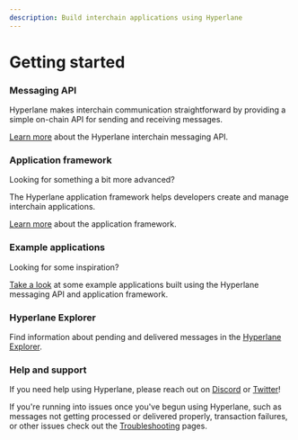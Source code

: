 ```yaml
---
description: Build interchain applications using Hyperlane
---
```


# Getting started

### Messaging API

Hyperlane makes interchain communication straightforward by providing a simple on-chain API for sending and receiving messages.

[Learn more](../apis/messaging-api/) about the Hyperlane interchain messaging API.

### Application framework

Looking for something a bit more advanced?

The Hyperlane application framework helps developers create and manage interchain applications.

[Learn more](../sdks/building-applications/) about the application framework.

### Example applications

Looking for some inspiration?

[Take a look](../build-with-hyperlane/examples/) at some example applications built using the Hyperlane messaging API and application framework.

### Hyperlane Explorer

Find information about pending and delivered messages in the [Hyperlane Explorer](https://explorer.hyperlane.xyz/).

### Help and support

If you need help using Hyperlane, please reach out on [Discord](https://discord.com/invite/KBD3aD78Bb) or [Twitter](https://twitter.com/hyperlane\_xyz)!

If you're running into issues once you've begun using Hyperlane, such as messages not getting processed or delivered properly, transaction failures, or other issues check out the [Troubleshooting](../build-with-hyperlane/troubleshooting/) pages.

